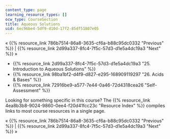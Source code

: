 ```yaml
---
content_type: page
learning_resource_types: []
ocw_type: CourseSection
title: Aqueous Solutions
uid: 6ec96be4-5df9-d10d-17f2-85df51807e05
---
```


« {{% resource_link 786b7514-86a8-3635-cf6a-b88c95dc0332 "Previous" %}} | {{% resource_link 2d99a337-8fc4-7f5c-57d3-d1e5a4dc19a3 "Next" %}} »

*   {{% resource_link 2d99a337-8fc4-7f5c-57d3-d1e5a4dc19a3 "25\. Introduction to Aqueous Solutions" %}}
*   {{% resource_link 98ba1bf2-d4f9-d827-e295-168909119297 "26\. Acids & Bases" %}}
*   {{% resource_link 72916be9-a577-7e44-0a46-72d4318cea26 "Self-Assessment" %}}

Looking for something specific in this course? The {{% resource_link 4ea8b3b8-9024-9860-0ee4-f20d41fcc23c "Resource Index" %}} compiles links to most course resources in a single page.

« {{% resource_link 786b7514-86a8-3635-cf6a-b88c95dc0332 "Previous" %}} | {{% resource_link 2d99a337-8fc4-7f5c-57d3-d1e5a4dc19a3 "Next" %}} »